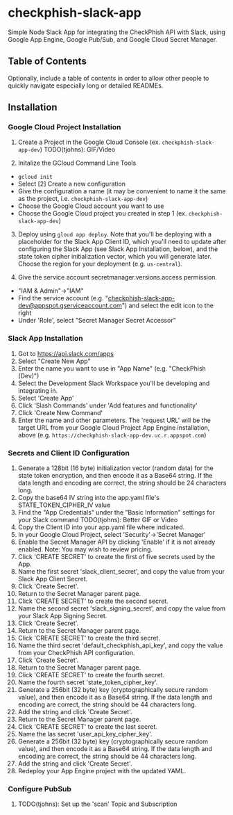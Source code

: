 # checkphish-slack-app
Simple Node Slack App for integrating the CheckPhish API with Slack, using Google App Engine, Google Pub/Sub, and Google Cloud Secret Manager.

## Table of Contents
Optionally, include a table of contents in order to allow other people to quickly navigate especially long or detailed READMEs.

## Installation
### Google Cloud Project Installation
1. Create a Project in the Google Cloud Console (ex. `checkphish-slack-app-dev`)
TODO(tjohns): GIF/Video

2. Initalize the GCloud Command Line Tools
- `gcloud init`
- Select [2] Create a new configuration
- Give the configuration a name (it may be convenient to name it the same as the project, i.e. `checkphish-slack-app-dev`)
- Choose the Google Cloud account you want to use
- Choose the Google Cloud project you created in step 1 (ex. `checkphish-slack-app-dev`)

3. Deploy using `gloud app deploy`. Note that you'll be deploying with a placeholder for the Slack App Client ID, which you'll need to update after configuring the Slack App (see Slack App Installation, below), and the state token cipher initialization vector, which you will generate later. Choose the region for your deployment (e.g. `us-central`).

4. Give the service account secretmanager.versions.access permission.
- "IAM & Admin"->"IAM"
- Find the service account (e.g. "checkphish-slack-app-dev@appspot.gserviceaccount.com") and select the edit icon to the right
- Under 'Role', select "Secret Manager Secret Accessor"


### Slack App Installation
1. Got to https://api.slack.com/apps
2. Select "Create New App"
3. Enter the name you want to use in "App Name" (e.g. "CheckPhish (Dev)")
4. Select the Development Slack Workspace you'll be developing and integrating in.
5. Select 'Create App'
6. Click 'Slash Commands' under 'Add features and functionality'
7. Click 'Create New Command'
8. Enter the name and other parameters. The 'request URL' will be the target URL from your Google Cloud Project App Engine installation, above (e.g. `https://checkphish-slack-app-dev.uc.r.appspot.com`)


### Secrets and Client ID Configuration
1. Generate a 128bit (16 byte) initialization vector (random data) for the state token encryption, and then encode it as a Base64 string. If the data length and encoding are correct, the string should be 24 characters long.
2. Copy the base64 IV string into the app.yaml file's STATE_TOKEN_CIPHER_IV value
3. Find the "App Credentials" under the "Basic Information" settings for your Slack command TODO(tjohns): Better GIF or Video
4. Copy the Client ID into your app.yaml file where indicated.
5. In your Google Cloud Project, select 'Security'->'Secret Manager'
6. Enable the Secret Manager API by clicking 'Enable' if it is not already enabled. Note: You may wish to review pricing.
7. Click 'CREATE SECRET' to create the first of five secrets used by the App.
8. Name the first secret 'slack_client_secret', and copy the value from your Slack App Client Secret.
9. Click 'Create Secret'.
10. Return to the Secret Manager parent page.
11. Click 'CREATE SECRET' to create the second secret.
12. Name the second secret 'slack_signing_secret', and copy the value from your Slack App Signing Secret.
13. Click 'Create Secret'.
14. Return to the Secret Manager parent page.
15. Click 'CREATE SECRET' to create the third secret.
16. Name the third secret 'default_checkphish_api_key', and copy the value from your CheckPhish API configuration.
17. Click 'Create Secret'.
18. Return to the Secret Manager parent page.
15. Click 'CREATE SECRET' to create the fourth secret.
16. Name the fourth secret 'state_token_cipher_key'.
17. Generate a 256bit (32 byte) key (cryptographically secure random value), and then encode it as a Base64 string. If the data length and encoding are correct, the string should be 44 characters long.
17. Add the string and click 'Create Secret'.
18. Return to the Secret Manager parent page.
15. Click 'CREATE SECRET' to create the last secret.
16. Name the las secret 'user_api_key_cipher_key'.
17. Generate a 256bit (32 byte) key (cryptographically secure random value), and then encode it as a Base64 string. If the data length and encoding are correct, the string should be 44 characters long.
17. Add the string and click 'Create Secret'.
18. Redeploy your App Engine project with the updated YAML.

### Configure PubSub
1. TODO(tjohns): Set up the 'scan' Topic and Subscription


